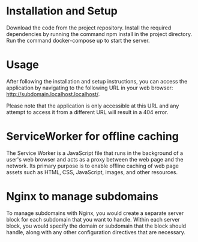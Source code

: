 # Installation and Setup

Download the code from the project repository.
Install the required dependencies by running the command npm install in the project directory.
Run the command docker-compose up to start the server.

# Usage

After following the installation and setup instructions, you can access the application by navigating to the following URL in your web browser: http://subdomain.localhost.localhost/.

Please note that the application is only accessible at this URL and any attempt to access it from a different URL will result in a 404 error.

# ServiceWorker for offline caching

The Service Worker is a JavaScript file that runs in the background of a user's web browser and acts as a proxy between the web page and the network. Its primary purpose is to enable offline caching of web page assets such as HTML, CSS, JavaScript, images, and other resources.

# Nginx to manage subdomains

To manage subdomains with Nginx, you would create a separate server block for each subdomain that you want to handle. Within each server block, you would specify the domain or subdomain that the block should handle, along with any other configuration directives that are necessary.
